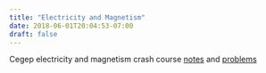 ```yaml
---
title: "Electricity and Magnetism"
date: 2018-06-01T20:04:53-07:00
draft: false
---
```


Cegep electricity and magnetism crash course [notes](../../documents/EMnotes.pdf) and [problems](../../documents/EMexamples.pdf)